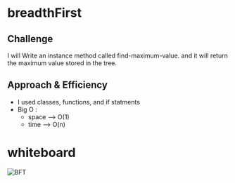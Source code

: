 # breadthFirst

## Challenge
I will Write an instance method called find-maximum-value. 
and it will return the maximum value stored in the tree.   


## Approach & Efficiency
- I used classes, functions, and if statments 
- Big O : 
     - space --> O(1)
     - time --> O(n)

# whiteboard
![BFT](../assets/maxValue.PNG)




